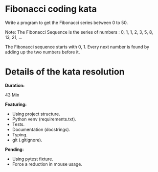 # Fibonacci coding kata
Write a program to get the Fibonacci series between 0 to 50.
 
Note: The Fibonacci Sequence is the series of numbers :
0, 1, 1, 2, 3, 5, 8, 13, 21, ...

The Fibonacci sequence starts with 0, 1. Every next number is found by adding up the two
numbers before it.


# Details of the kata resolution
**Duration:**

43 Min


**Featuring:**
* Using project structure.
* Python venv (requirements.txt).
* Tests.
* Documentation (docstrings).
* Typing.
* git (.gitignore). 


**Pending:**
* Using pytest fixture.
* Force a reduction in mouse usage.